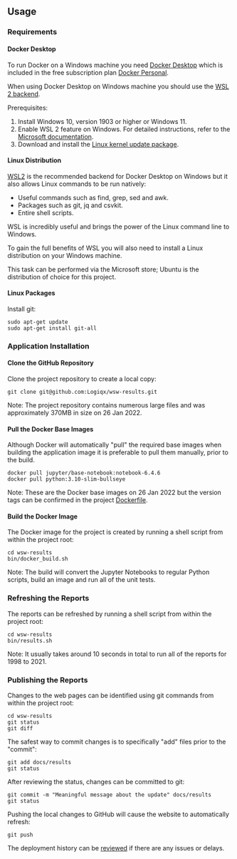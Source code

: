 ## Usage

### Requirements

#### Docker Desktop

To run Docker on a Windows machine you need [Docker Desktop](https://www.docker.com/products/docker-desktop) which is included in the free subscription plan [Docker Personal](https://www.docker.com/products/personal).

When using Docker Desktop on Windows machine you should use the [WSL 2 backend](https://docs.docker.com/desktop/windows/wsl/).

Prerequisites:

1. Install Windows 10, version 1903 or higher or Windows 11.
2. Enable WSL 2 feature on Windows. For detailed instructions, refer to the [Microsoft documentation](https://docs.microsoft.com/en-us/windows/wsl/install-win10).
3. Download and install the [Linux kernel update package](https://docs.microsoft.com/windows/wsl/wsl2-kernel).



#### Linux Distribution

[WSL2](https://en.wikipedia.org/wiki/Windows_Subsystem_for_Linux) is the recommended backend for Docker Desktop on Windows but it also allows Linux commands to be run natively:

- Useful commands such as find, grep, sed and awk.
- Packages such as git, jq and csvkit.
- Entire shell scripts.

WSL is incredibly useful and brings the power of the Linux command line to Windows.

To gain the full benefits of WSL you will also need to install a Linux distribution on your Windows machine.

This task can be performed via the Microsoft store; Ubuntu is the distribution of choice for this project.



#### Linux Packages

Install git:

```
sudo apt-get update
sudo apt-get install git-all
```



### Application Installation

#### Clone the GitHub Repository

Clone the project repository to create a local copy:

```
git clone git@github.com:Logiqx/wsw-results.git
```

Note: The project repository contains numerous large files and was approximately 370MB in size on 26 Jan 2022.



#### Pull the Docker Base Images

Although Docker will automatically "pull" the required base images when building the application image it is preferable to pull them manually, prior to the build.

```
docker pull jupyter/base-notebook:notebook-6.4.6
docker pull python:3.10-slim-bullseye
```

Note: These are the Docker base images on 26 Jan 2022 but the version tags can be confirmed in the project [Dockerfile](https://docs.docker.com/engine/reference/builder/).



#### Build the Docker Image

The Docker image for the project is created by running a shell script from within the project root:

```
cd wsw-results
bin/docker_build.sh
```

Note: The build will convert the Jupyter Notebooks to regular Python scripts, build an image and run all of the unit tests.



### Refreshing the Reports

The reports can be refreshed by running a shell script from within the project root:

```
cd wsw-results
bin/results.sh
```

Note: It usually takes around 10 seconds in total to run all of the reports for 1998 to 2021.



### Publishing the Reports

Changes to the web pages can be identified using git commands from within the project root:

```
cd wsw-results
git status
git diff
```

The safest way to commit changes is to specifically "add" files prior to the "commit":

```
git add docs/results
git status
```

After reviewing the status, changes can be committed to git:

```
git commit -m "Meaningful message about the update" docs/results
git status
```

Pushing the local changes to GitHub will cause the website to automatically refresh:

```
git push
```

The deployment history can be [reviewed](https://github.com/Logiqx/wsw-results/deployments/activity_log?environment=github-pages) if there are any issues or delays.